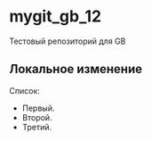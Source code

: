 # mygit_gb_12
Тестовый репозиторий для GB

## Локальное изменение

Список:
* Первый.
* Второй.
* Третий.
